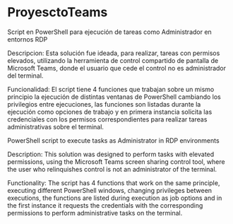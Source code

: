 # ProyesctoTeams
Script en PowerShell para ejecución de tareas como Administrador en entornos RDP

Descripcion: Esta solución fue ideada, para realizar, tareas con permisos elevados, utilizando la herramienta de control compartido de pantalla de Microsoft Teams,
             donde el usuario que cede el control no es administrador del terminal.

Funcionalidad: El script tiene 4 funciones que trabajan sobre un mismo principio la ejecución de distintas ventanas de PowerShell cambiando los privilegios entre ejecuciones,
               las funciones son listadas durante la ejecución como opciones de trabajo y en primera instancia solicita las credenciales con los permisos correspondientes para
               realizar tareas administrativas sobre el terminal.
               
               
PowerShell script to execute tasks as Administrator in RDP environments

Description: This solution was designed to perform tasks with elevated permissions, using the Microsoft Teams screen sharing control tool,
             where the user who relinquishes control is not an administrator of the terminal.

Functionality: The script has 4 functions that work on the same principle, executing different PowerShell windows, changing privileges between executions,
               the functions are listed during execution as job options and in the first instance it requests the credentials with the corresponding permissions to
               perform administrative tasks on the terminal.
